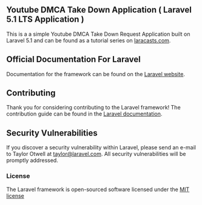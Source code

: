 ## Youtube DMCA Take Down Application ( Laravel 5.1 LTS Application )

This is a a simple Youtube DMCA Take Down Request Application built on Laravel 5.1 and can be found as a tutorial series on [laracasts.com](http://laracasts.com/).

## Official Documentation For Laravel

Documentation for the framework can be found on the [Laravel website](http://laravel.com/docs).

## Contributing

Thank you for considering contributing to the Laravel framework! The contribution guide can be found in the [Laravel documentation](http://laravel.com/docs/contributions).

## Security Vulnerabilities

If you discover a security vulnerability within Laravel, please send an e-mail to Taylor Otwell at taylor@laravel.com. All security vulnerabilities will be promptly addressed.

### License

The Laravel framework is open-sourced software licensed under the [MIT license](http://opensource.org/licenses/MIT)
